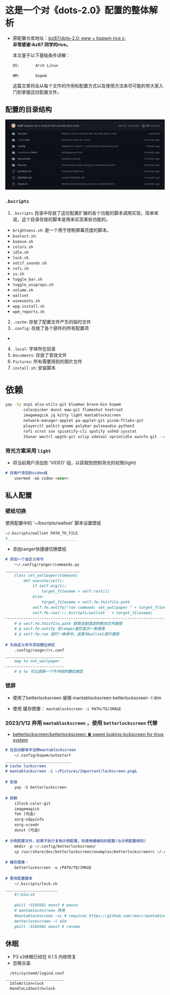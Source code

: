 # 这是一个对《dots-2.0》配置的整体解析
- 原配置仓库地址：[ikz87/dots-2.0: eww + bspwm rice c:](https://github.com/ikz87/dots-2.0)\
  **非常感谢 ikz87 同学的rice。**

  本文基于以下基础条件讲解：
  ```
  OS:       Arch Linux

  WM:       bspwm
  ```

  这篇文章将会从每个文件的作用和配置方式以及使用方法来尽可能的带大家入门到掌握这份配置文件。

## 配置的目录结构
![Folder_Tree](./Images/Folder_Tree.png)
### `.bscripts`
1. `.bscripts` 目录中存放了这份配置扩展的各个功能的脚本调用实现，简单来说，这个目录存放的脚本是用来实现某些功能的。
- `brightness.sh`: 是一个用于控制屏幕亮度的脚本。
- `bselect.sh`:
- `bsmove.sh`
- `colors.sh`
- `idle.sh`
- `lock.sh`
- `notif_sounds.sh`
- `rofi.sh`
- `ss.sh`
- `toggle_bar.sh`
- `toggle_winprops.sh`
- `volume.sh`
- `wallset`
- `winevents.sh`
- `wpg-install.sh`
- `wpm_reports.sh`
2. `.cache`: 存放了配置文件产生的临时文件
3. `.config`: 存放了各个部件的所有配置项
  -
4. `.local`: 字体所在目录
5. `Documents`: 存放了音效文件
6. `Pictures`: 所有需要用到的图片文件
7. `install.sh`: 安装脚本

# 依赖
```sh
yay -Sy acpi alsa-utils-git blueman brave-bin bspwm
        colorpicker dunst eww-git flameshot hsetroot
        imagemagick jq kitty light mantablockscreen
        network-manager-applet pa-applet-git picom-ftlabs-git
        playerctl polkit-gnome polybar pulseaudio python3
        rofi scrot sox spicetify-cli spotify sxhkd sysstat
        thunar wmctrl wpgtk-git xclip xdotool xprintidle xwinfo-git --needed
```


### 背光方案采用 `light` 
- 将当前用户添加到 ‘VIDEO’ 组，以获取到控制背光的权限(light)  

```markdown
# 将用户添加到video组
    usermod -aG video <user>
```

## 私人配置

### 壁纸切换
  使用配置中的 '~/bscripts/wallset' 脚本设置壁纸

```sh
~/.bscripts/wallset PATH_TO_FILE
#_______________________________
```
- 添加ranger快捷键切换壁纸

```markdown
# 添加一个自定义命令
    ～/.config/ranger/commands.py
_________________________________
    class set_wallpaper(Command)
        def execute(self):
            if self.arg(1):
                target_filename = self.rest(1)
            else:
                target_filename = self.fm.thisfile.path
            self.fm.notify("run command: set_wallpaper " + target_filename)
            self.fm.run('~/.bscripts/wallset ' + target_filename)
---------------------------------------------------------------------------
    # @ self.fm.thisfile.path 获取当前选定的绝对文件路径
    # @ self.fm.notify 在ranger底栏显示一条信息
    # @ self.fm.run 运行一条命令，这里对wallset进行调用

# 为自定义命令添加键位绑定
    .config/ranger/rc.conf
__________________________
    map tw set_wallpaper
--------------------------
    # @ tw 可以选择一个不冲突的键位绑定
```

### 锁屏
- 使用了betterlockscreen 替换 mantablockscreen
betterlockscreen -l dim

- 使用
缓存图像：
    `mantablockscreen -i PATH/TO/IMAGE`

### 2023/1/12 弃用 `mantablockscreen` ，使用 `betterlockscreen` 代替
- [betterlockscreen/betterlockscreen: 🍀 sweet looking lockscreen for linux system](https://github.com/betterlockscreen/betterlockscreen#usage)
```markdown
# 在启动脚本中注释mantablockscreen
    ~/.config/bspwm/autostart
_____________________________
# Cache lockscreen 
# mantablockscreen -i ~/Pictures/Important/lockscreen.png&

# 安装
    yay -S betterlockscreen

# 依赖
    i3lock-color-git
    imagemagick
    feh (可选)
    xorg-xdpyinfo
    xorg-xrandr
    dunst (可选)

# 示例配置文件，如果不执行复制示例配置，将使用硬编码的配置(与示例配置相同)
    mkdir -p ~/.config/betterlockscreen/
    cp /usr/share/doc/betterlockscreen/examples/betterlockscreenrc ~/.config/betterlockscreen/

# 缓存图像：
    betterlockscreen -u /PATH/TO/IMAGE

# 更改配置脚本 
    ~/.bscripts/lock.sh
_______________________
    #!/bin/sh

    pkill -SIGUSR1 dunst # pause 
    # mantablockscreen 弃用
    #mantablockscreen -sc # requires https://github.com/reorr/mantablockscreen      
    betterlockscreen -l dim
    pkill -SIGUSR2 dunst # resume 
```


## 休眠

- P3 s3休眠已经在 6.1.5 内核修复
- 忽略合盖
```
  /etc/systemd/logind.conf
__________________________
  IdleAction=lock
  HandleLidSwitch=lock
```

